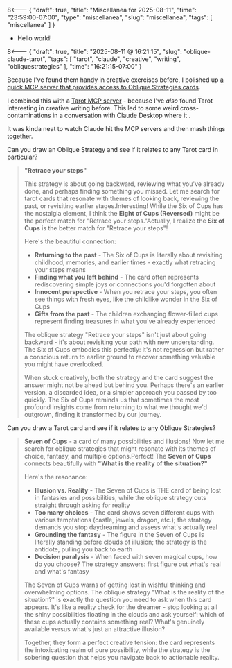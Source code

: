 8<--- { "draft": true, "title": "Miscellanea for 2025-08-11", "time": "23:59:00-07:00", "type": "miscellanea", "slug": "miscellanea", "tags": [ "miscellanea" ] }

- Hello world!

8<--- { "draft": true, "title": "2025-08-11 @ 16:21:15", "slug": "oblique-claude-tarot", "tags": [ "tarot", "claude", "creative", "writing", "obliquestrategies" ], "time": "16:21:15-07:00" }

Because I've found them handy in creative exercises before, I polished up [a quick MCP server that provides access to Oblique Strategies cards](https://github.com/lmorchard/oblique-strategies-mcp). 

I combined this with a [Tarot MCP server](https://git.moraxcheng.me/Morax/tarot-mcp#readme) - because I've *also* found Tarot interesting in creative writing before. This led to some weird cross-contaminations in a conversation with Claude Desktop where it .

It was kinda neat to watch Claude hit the MCP servers and then mash things together.

Can you draw an Oblique Strategy and see if it relates to any Tarot card in particular?

> **"Retrace your steps"**
> 
> This strategy is about going backward, reviewing what you've already done, and perhaps finding something you missed. Let me search for tarot cards that resonate with themes of looking back, reviewing the past, or revisiting earlier stages.Interesting! While the Six of Cups has the nostalgia element, I think the **Eight of Cups (Reversed)** might be the perfect match for "Retrace your steps."Actually, I realize the **Six of Cups** is the better match for "Retrace your steps"!
> 
> Here's the beautiful connection:
> 
> - **Returning to the past** - The Six of Cups is literally about revisiting childhood, memories, and earlier times - exactly what retracing your steps means
> - **Finding what you left behind** - The card often represents rediscovering simple joys or connections you'd forgotten about
> - **Innocent perspective** - When you retrace your steps, you often see things with fresh eyes, like the childlike wonder in the Six of Cups
> - **Gifts from the past** - The children exchanging flower-filled cups represent finding treasures in what you've already experienced
> 
> The oblique strategy "Retrace your steps" isn't just about going backward - it's about revisiting your path with new understanding. The Six of Cups embodies this perfectly: it's not regression but rather a conscious return to earlier ground to recover something valuable you might have overlooked.
> 
> When stuck creatively, both the strategy and the card suggest the answer might not be ahead but behind you. Perhaps there's an earlier version, a discarded idea, or a simpler approach you passed by too quickly. The Six of Cups reminds us that sometimes the most profound insights come from returning to what we thought we'd outgrown, finding it transformed by our journey.

Can you draw a Tarot card and see if it relates to any Oblique Strategies?

> **Seven of Cups** - a card of many possibilities and illusions! Now let me search for oblique strategies that might resonate with its themes of choice, fantasy, and multiple options.Perfect! The **Seven of Cups** connects beautifully with **"What is the reality of the situation?"**
> 
> Here's the resonance:
> 
> - **Illusion vs. Reality** - The Seven of Cups is THE card of being lost in fantasies and possibilities, while the oblique strategy cuts straight through asking for reality
> - **Too many choices** - The card shows seven different cups with various temptations (castle, jewels, dragon, etc.); the strategy demands you stop daydreaming and assess what's actually real
> - **Grounding the fantasy** - The figure in the Seven of Cups is literally standing before clouds of illusion; the strategy is the antidote, pulling you back to earth
> - **Decision paralysis** - When faced with seven magical cups, how do you choose? The strategy answers: first figure out what's real and what's fantasy
> 
> The Seven of Cups warns of getting lost in wishful thinking and overwhelming options. The oblique strategy "What is the reality of the situation?" is exactly the question you need to ask when this card appears. It's like a reality check for the dreamer - stop looking at all the shiny possibilities floating in the clouds and ask yourself: which of these cups actually contains something real? What's genuinely available versus what's just an attractive illusion?
> 
> Together, they form a perfect creative tension: the card represents the intoxicating realm of pure possibility, while the strategy is the sobering question that helps you navigate back to actionable reality.
> 